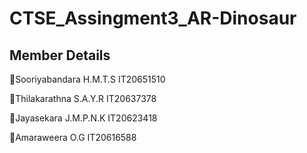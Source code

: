 # CTSE_Assingment3_AR-Dinosaur

## Member Details

📌Sooriyabandara H.M.T.S 
IT20651510

📌Thilakarathna S.A.Y.R
IT20637378

📌Jayasekara J.M.P.N.K
IT20623418

📌Amaraweera O.G 
IT20616588








